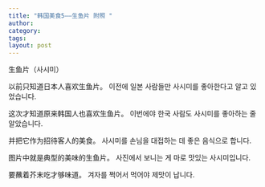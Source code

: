 ```yaml
---
title: "韩国美食5——生鱼片 附照 "
author:
category: 
tags: 
layout: post
---
```

生鱼片（사시미）

以前只知道日本人喜欢生鱼片。
이전에 일본 사람들만 사시미를 좋아한다고 알고 있었습니다.

这次才知道原来韩国人也喜欢生鱼片。
이번에야 한국 사람도 사시미를 좋아하는 줄 알았습니다.

并把它作为招待客人的美食。
사시미를 손님을 대접하는 데 좋은 음식으로 합니다.

图片中就是典型的美味的生鱼片。
사진에서 보니는 게 마로 맛있는 사시미입니다.

要蘸着芥末吃才够味道。
겨자를 쩍어서 먹어야 제맛이 납니다.

